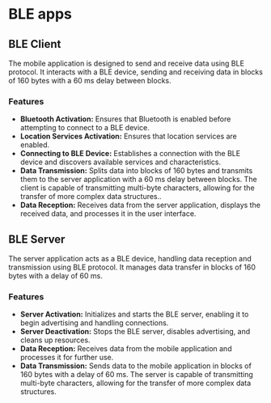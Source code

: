 # BLE apps
## BLE Client
The mobile application is designed to send and receive data using BLE protocol. It interacts with a BLE device, sending and receiving data in blocks of 160 bytes with a 60 ms delay between blocks.

### Features

- **Bluetooth Activation:** Ensures that Bluetooth is enabled before attempting to connect to a BLE device.
- **Location Services Activation:** Ensures that location services are enabled.
- **Connecting to BLE Device:** Establishes a connection with the BLE device and discovers available services and characteristics.
- **Data Transmission:** Splits data into blocks of 160 bytes and transmits them to the server application with a 60 ms delay between blocks. The client is capable of transmitting multi-byte characters, allowing for the transfer of more complex data structures..
- **Data Reception:** Receives data from the server application, displays the received data, and processes it in the user interface.


## BLE Server
The server application acts as a BLE device, handling data reception and transmission using BLE protocol. It manages data transfer in blocks of 160 bytes with a delay of 60 ms.

### Features

- **Server Activation:** Initializes and starts the BLE server, enabling it to begin advertising and handling connections.
- **Server Deactivation:** Stops the BLE server, disables advertising, and cleans up resources.
- **Data Reception:** Receives data from the mobile application and processes it for further use.
- **Data Transmission:** Sends data to the mobile application in blocks of 160 bytes with a delay of 60 ms. The server is capable of transmitting multi-byte characters, allowing for the transfer of more complex data structures.
